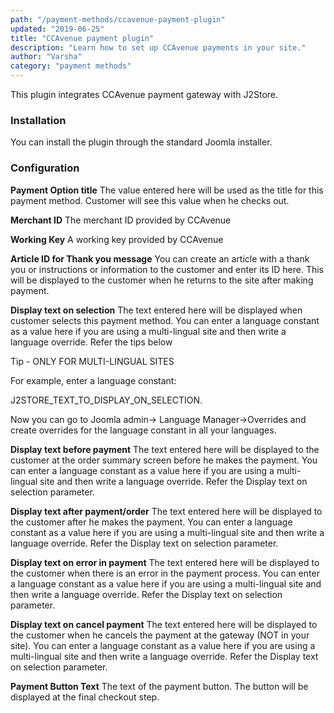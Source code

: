 ```yaml
---
path: "/payment-methods/ccavenue-payment-plugin"
updated: "2019-06-25"
title: "CCAvenue payment plugin"
description: "Learn how to set up CCAvenue payments in your site."
author: "Varsha"
category: "payment methods"
---
```


This plugin integrates CCAvenue payment gateway with J2Store.

### Installation

You can install the plugin through the standard Joomla installer.

### Configuration

**Payment Option title**
The value entered here will be used as the title for this payment method. Customer will see this value when he checks out.

**Merchant ID**
The merchant ID provided by CCAvenue

**Working Key**
A working key provided by CCAvenue

**Article ID for Thank you message**
You can create an article with a thank you or instructions or information to the customer and enter its ID here. This will be displayed to the customer when he returns to the site after making payment.

**Display text on selection**
The text entered here will be displayed when customer selects this payment method. You can enter a language constant as a value here if you are using a multi-lingual site and then write a language override. Refer the tips below

Tip - ONLY FOR MULTI-LINGUAL SITES

For example, enter a language constant:

J2STORE_TEXT_TO_DISPLAY_ON_SELECTION.

Now you can go to Joomla admin-> Language Manager->Overrides and create overrides for the language constant in all your languages.

**Display text before payment**
The text entered here will be displayed to the customer at the order summary screen before he makes the payment. You can enter a language constant as a value here if you are using a multi-lingual site and then write a language override. Refer the Display text on selection parameter.

**Display text after payment/order**
The text entered here will be displayed to the customer after he makes the payment. You can enter a language constant as a value here if you are using a multi-lingual site and then write a language override. Refer the Display text on selection parameter.

**Display text on error in payment**
The text entered here will be displayed to the customer when there is an error in the payment process.
You can enter a language constant as a value here if you are using a multi-lingual site and then write a language override. Refer the Display text on selection parameter.

**Display text on cancel payment**
The text entered here will be displayed to the customer when he cancels the payment at the gateway (NOT in your site).
You can enter a language constant as a value here if you are using a multi-lingual site and then write a language override. Refer the Display text on selection parameter.

**Payment Button Text**
The text of the payment button. The button will be displayed at the final checkout step.


